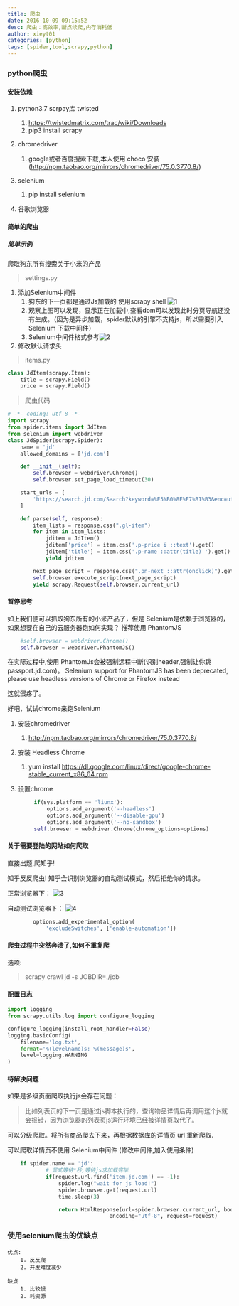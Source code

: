 ```yaml
---
title: 爬虫
date: 2016-10-09 09:15:52
desc: 爬虫：高效率,断点续爬,内存消耗低
author: xieyt01
categories: [python]
tags: [spider,tool,scrapy,python]
---
```

### python爬虫

#### 安装依赖

1. python3.7 scrpay库 twisted
    1. https://twistedmatrix.com/trac/wiki/Downloads
    1. pip3 install scrapy
2. chromedriver
   1. google或者百度搜索下载,本人使用 choco 安装 (http://npm.taobao.org/mirrors/chromedriver/75.0.3770.8/)
3. selenium
   1. pip install selenium

4. 谷歌浏览器

#### 简单的爬虫

##### 简单示例

爬取狗东所有搜索关于小米的产品

> settings.py

1. 添加Selenium中间件
    1. 狗东的下一页都是通过Js加载的 使用scrapy shell ![1](/1.png)
    1. 观察上图可以发现，显示正在加载中,查看dom可以发现此时分页导航还没有生成。（因为是异步加载，spider默认的引擎不支持js，所以需要引入 Selenium 下载中间件）
    1. Selenium中间件格式参考![2](/2.png)
2. 修改默认请求头

> items.py

``` python 
class JdItem(scrapy.Item):
    title = scrapy.Field()
    price = scrapy.Field()
```

>爬虫代码

```python
# -*- coding: utf-8 -*-
import scrapy
from spider.items import JdItem
from selenium import webdriver
class JdSpider(scrapy.Spider):
    name = 'jd'
    allowed_domains = ['jd.com']

    def __init__(self):
        self.browser = webdriver.Chrome()
        self.browser.set_page_load_timeout(30)

    start_urls = [
        'https://search.jd.com/Search?keyword=%E5%B0%8F%E7%B1%B3&enc=utf-8'
    ]

    def parse(self, response):
        item_lists = response.css(".gl-item")
        for item in item_lists:
            jditem = JdItem()
            jditem['price'] = item.css('.p-price i ::text').get()
            jditem['title'] = item.css('.p-name ::attr(title) ').get()
            yield jditem

        next_page_script = response.css(".pn-next ::attr(onclick)").get()
        self.browser.execute_script(next_page_script)
        yield scrapy.Request(self.browser.current_url)
```

#### 暂停思考

如上我们便可以抓取狗东所有的小米产品了，但是 Selenium是依赖于浏览器的，如果想要在自己的云服务器跑如何实现？
推荐使用 PhantomJS

```python
    #self.browser = webdriver.Chrome()
    self.browser = webdriver.PhantomJS()
```

在实际过程中,使用 PhantomJs会被强制远程中断(识别header,强制让你跳 passport.jd.com)。
Selenium support for PhantomJS has been deprecated, please use headless versions of Chrome or Firefox instead

这就蛋疼了。

好吧，试试chrome来跑Selenium

1. 安装chromedriver
    1. http://npm.taobao.org/mirrors/chromedriver/75.0.3770.8/
2. 安装 Headless Chrome
    1. yum install https://dl.google.com/linux/direct/google-chrome-stable_current_x86_64.rpm

3. 设置chrome
   ```python
        if(sys.platform == 'liunx'):
            options.add_argument('--headless')
            options.add_argument('--disable-gpu')
            options.add_argument('--no-sandbox')
        self.browser = webdriver.Chrome(chrome_options=options)
   ```



#### 关于需要登陆的网站如何爬取

直接出题,爬知乎!

知乎反反爬虫!
知乎会识别浏览器的自动测试模式，然后拒绝你的请求。

正常浏览器下：
![3](/3.png)

自动测试浏览器下：
![4](/4.png)

```python
        options.add_experimental_option(
            'excludeSwitches', ['enable-automation'])
```

#### 爬虫过程中突然奔溃了,如何不重复爬

选项: 

> scrapy crawl jd -s JOBDIR=./job

#### 配置日志

```python
import logging
from scrapy.utils.log import configure_logging

configure_logging(install_root_handler=False)
logging.basicConfig(
    filename='log.txt',
    format='%(levelname)s: %(message)s',
    level=logging.WARNING
)
```

#### 待解决问题

如果是多级页面爬取执行js会存在问题：

>比如列表页的下一页是通过js脚本执行的，查询物品详情后再调用这个js就会报错，因为浏览器的列表页js运行环境已经被详情页取代了。

可以分级爬取。将所有商品爬去下来，再根据数据库的详情页 url 重新爬取.

可以爬取详情页不使用 Selenium中间件 (修改中间件,加入使用条件)

```python
    if spider.name == 'jd':
            # 显式等待*秒,等待js求加载完毕
            if(request.url.find('item.jd.com') == -1):
                spider.log("wait for js load!")
                spider.browser.get(request.url)
                time.sleep(3)

                return HtmlResponse(url=spider.browser.current_url, body=spider.browser.page_source,
                                encoding="utf-8", request=request)
```

### 使用selenium爬虫的优缺点

    优点:
        1. 反反爬
        2. 开发难度减少
   
    缺点
        1. 比较慢
        2. 耗资源